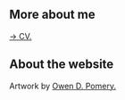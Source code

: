## More about me

[&rarr; CV.](/files/cv.pdf) 

## About the website 

Artwork by [Owen D. Pomery.](http://owenpomery.com) 